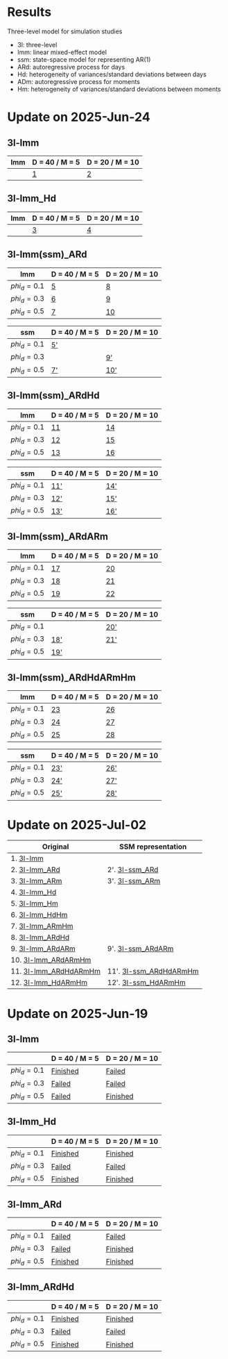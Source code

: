 # Results

Three-level model for simulation studies
- 3l: three-level
- lmm: linear mixed-effect model
- ssm: state-space model for representing AR(1)
- ARd: autoregressive process for days
- Hd: heterogeneity of variances/standard deviations between days
- ADm: autoregressive process for moments
- Hm: heterogeneity of variances/standard deviations between moments


# Update on 2025-Jun-24


## 3l-lmm

| lmm         |D = 40 / M = 5|D = 20 / M = 10|
|-------------|--------------|---------------|
|             |[1](https://xup6y3ul6.github.io/project2_simulation/results/sim_3l-lmm__N20D40M5_phi-d0_Seed20250624_result.html)|[2](https://xup6y3ul6.github.io/project2_simulation/results/sim_3l-lmm__N20D20M10_phi-d0_Seed20250624_result.html)|

## 3l-lmm_Hd
| lmm         |D = 40 / M = 5|D = 20 / M = 10|
|-------------|--------------|---------------|
|             |[3](https://xup6y3ul6.github.io/project2_simulation/results/sim_3l-lmm_Hd_N20D40M5_phi-d0_Seed20250624_result.html)|[4](https://xup6y3ul6.github.io/project2_simulation/results/sim_3l-lmm_Hd_N20D20M10_phi-d0_Seed20250624_result.html)|


## 3l-lmm(ssm)_ARd
| lmm         |D = 40 / M = 5|D = 20 / M = 10|
|-------------|--------------|---------------|
|$phi_d = 0.1$|[5](https://xup6y3ul6.github.io/project2_simulation/results/sim_3l-lmm_ARd_N20D40M5_phi-d0.1_Seed20250624_result.html)|[8](https://xup6y3ul6.github.io/project2_simulation/results/sim_3l-lmm_ARd_N20D20M10_phi-d0.1_Seed20250624_result.html)|
|$phi_d = 0.3$|[6](https://xup6y3ul6.github.io/project2_simulation/results/sim_3l-lmm_ARd_N20D40M5_phi-d0.3_Seed20250624_result.html)|[9](https://xup6y3ul6.github.io/project2_simulation/results/sim_3l-lmm_ARd_N20D20M10_phi-d0.3_Seed20250624_result.html)|
|$phi_d = 0.5$|[7](https://xup6y3ul6.github.io/project2_simulation/results/sim_3l-lmm_ARd_N20D40M5_phi-d0.5_Seed20250624_result.html)|[10](https://xup6y3ul6.github.io/project2_simulation/results/sim_3l-lmm_ARd_N20D20M10_phi-d0.5_Seed20250624_result.html)|

| ssm         |D = 40 / M = 5|D = 20 / M = 10|
|-------------|--------------|---------------|
|$phi_d = 0.1$|[5'](https://xup6y3ul6.github.io/project2_simulation/results/sim_3l-ssm_ARd_N20D40M5_phi-d0.1_Seed20250624_result.html)||
|$phi_d = 0.3$||[9'](https://xup6y3ul6.github.io/project2_simulation/results/sim_3l-ssm_ARd_N20D20M10_phi-d0.3_Seed20250624_result.html)|
|$phi_d = 0.5$|[7'](https://xup6y3ul6.github.io/project2_simulation/results/sim_3l-ssm_ARd_N20D40M5_phi-d0.5_Seed20250624_result.html)|[10'](https://xup6y3ul6.github.io/project2_simulation/results/sim_3l-ssm_ARd_N20D20M10_phi-d0.5_Seed20250624_result.html)|


## 3l-lmm(ssm)_ARdHd

| lmm         |D = 40 / M = 5|D = 20 / M = 10|
|-------------|--------------|---------------|
|$phi_d = 0.1$|[11](https://xup6y3ul6.github.io/project2_simulation/results/sim_3l-lmm_ARdHd_N20D40M5_phi-d0.1_Seed20250624_result.html)|[14](https://xup6y3ul6.github.io/project2_simulation/results/sim_3l-lmm_ARdHd_N20D20M10_phi-d0.1_Seed20250624_result.html)|
|$phi_d = 0.3$|[12](https://xup6y3ul6.github.io/project2_simulation/results/sim_3l-lmm_ARdHd_N20D40M5_phi-d0.3_Seed20250624_result.html)|[15](https://xup6y3ul6.github.io/project2_simulation/results/sim_3l-lmm_ARdHd_N20D20M10_phi-d0.3_Seed20250624_result.html)|
|$phi_d = 0.5$|[13](https://xup6y3ul6.github.io/project2_simulation/results/sim_3l-lmm_ARdHd_N20D40M5_phi-d0.5_Seed20250624_result.html)|[16](https://xup6y3ul6.github.io/project2_simulation/results/sim_3l-lmm_ARdHd_N20D20M10_phi-d0.5_Seed20250624_result.html)|

| ssm         |D = 40 / M = 5|D = 20 / M = 10|
|-------------|--------------|---------------|
|$phi_d = 0.1$|[11'](https://xup6y3ul6.github.io/project2_simulation/results/sim_3l-ssm_ARdHd_N20D40M5_phi-d0.1_Seed20250624_result.html)|[14'](https://xup6y3ul6.github.io/project2_simulation/results/sim_3l-ssm_ARdHd_N20D20M10_phi-d0.1_Seed20250624_result.html)|
|$phi_d = 0.3$|[12'](https://xup6y3ul6.github.io/project2_simulation/results/sim_3l-ssm_ARdHd_N20D40M5_phi-d0.3_Seed20250624_result.html)|[15'](https://xup6y3ul6.github.io/project2_simulation/results/sim_3l-ssm_ARdHd_N20D20M10_phi-d0.3_Seed20250624_result.html)|
|$phi_d = 0.5$|[13'](https://xup6y3ul6.github.io/project2_simulation/results/sim_3l-ssm_ARdHd_N20D40M5_phi-d0.5_Seed20250624_result.html)|[16'](https://xup6y3ul6.github.io/project2_simulation/results/sim_3l-ssm_ARdHd_N20D20M10_phi-d0.5_Seed20250624_result.html)|

## 3l-lmm(ssm)_ARdARm

| lmm         |D = 40 / M = 5|D = 20 / M = 10|
|-------------|--------------|---------------|
|$phi_d = 0.1$|[17](https://xup6y3ul6.github.io/project2_simulation/results/sim_3l-lmm_ARdARm_N20D40M5_phi-d0.1_Seed20250624_result.html)|[20](https://xup6y3ul6.github.io/project2_simulation/results/sim_3l-lmm_ARdARm_N20D20M10_phi-d0.1_Seed20250624_result.html)|
|$phi_d = 0.3$|[18](https://xup6y3ul6.github.io/project2_simulation/results/sim_3l-lmm_ARdARm_N20D40M5_phi-d0.3_Seed20250624_result.html)|[21](https://xup6y3ul6.github.io/project2_simulation/results/sim_3l-lmm_ARdARm_N20D20M10_phi-d0.3_Seed20250624_result.html)|
|$phi_d = 0.5$|[19](https://xup6y3ul6.github.io/project2_simulation/results/sim_3l-lmm_ARdARm_N20D40M5_phi-d0.5_Seed20250624_result.html)|[22](https://xup6y3ul6.github.io/project2_simulation/results/sim_3l-lmm_ARdARm_N20D20M10_phi-d0.5_Seed20250624_result.html)|

| ssm         |D = 40 / M = 5|D = 20 / M = 10|
|-------------|--------------|---------------|
|$phi_d = 0.1$||[20'](https://xup6y3ul6.github.io/project2_simulation/results/sim_3l-ssm_ARdARm_N20D20M10_phi-d0.1_Seed20250624_result.html)|
|$phi_d = 0.3$|[18'](https://xup6y3ul6.github.io/project2_simulation/results/sim_3l-ssm_ARdARm_N20D40M5_phi-d0.3_Seed20250624_result.html)|[21'](https://xup6y3ul6.github.io/project2_simulation/results/sim_3l-ssm_ARdARm_N20D20M10_phi-d0.3_Seed20250624_result.html)|
|$phi_d = 0.5$|[19'](https://xup6y3ul6.github.io/project2_simulation/results/sim_3l-ssm_ARdARm_N20D40M5_phi-d0.5_Seed20250624_result.html)||
## 3l-lmm(ssm)_ARdHdARmHm

| lmm         |D = 40 / M = 5|D = 20 / M = 10|
|-------------|--------------|---------------|
|$phi_d = 0.1$|[23](https://xup6y3ul6.github.io/project2_simulation/results/sim_3l-lmm_ARdHdARmHm_N20D40M5_phi-d0.1_Seed20250624_result.html)|[26](https://xup6y3ul6.github.io/project2_simulation/results/sim_3l-lmm_ARdHdARmHm_N20D20M10_phi-d0.1_Seed20250624_result.html)|
|$phi_d = 0.3$|[24](https://xup6y3ul6.github.io/project2_simulation/results/sim_3l-lmm_ARdHdARmHm_N20D40M5_phi-d0.3_Seed20250624_result.html)|[27](https://xup6y3ul6.github.io/project2_simulation/results/sim_3l-lmm_ARdHdARmHm_N20D20M10_phi-d0.3_Seed20250624_result.html)|
|$phi_d = 0.5$|[25](https://xup6y3ul6.github.io/project2_simulation/results/sim_3l-lmm_ARdHdARmHm_N20D40M5_phi-d0.5_Seed20250624_result.html)|[28](https://xup6y3ul6.github.io/project2_simulation/results/sim_3l-lmm_ARdHdARmHm_N20D20M10_phi-d0.5_Seed20250624_result.html)|

| ssm         |D = 40 / M = 5|D = 20 / M = 10|
|-------------|--------------|---------------|
|$phi_d = 0.1$|[23'](https://xup6y3ul6.github.io/project2_simulation/results/sim_3l-ssm_ARdHdARmHm_N20D40M5_phi-d0.1_Seed20250624_result.html)|[26'](https://xup6y3ul6.github.io/project2_simulation/results/sim_3l-ssm_ARdHdARmHm_N20D20M10_phi-d0.1_Seed20250624_result.html)|
|$phi_d = 0.3$|[24'](https://xup6y3ul6.github.io/project2_simulation/results/sim_3l-ssm_ARdHdARmHm_N20D40M5_phi-d0.3_Seed20250624_result.html)|[27'](https://xup6y3ul6.github.io/project2_simulation/results/sim_3l-ssm_ARdHdARmHm_N20D20M10_phi-d0.3_Seed20250624_result.html)|
|$phi_d = 0.5$|[25'](https://xup6y3ul6.github.io/project2_simulation/results/sim_3l-ssm_ARdHdARmHm_N20D40M5_phi-d0.5_Seed20250624_result.html)|[28'](https://xup6y3ul6.github.io/project2_simulation/results/sim_3l-ssm_ARdHdARmHm_N20D20M10_phi-d0.5_Seed20250624_result.html)|


# Update on 2025-Jul-02

| Original | SSM representation |
|----------|--------------------|
|1. [3l-lmm](https://xup6y3ul6.github.io/project2_simulation/results/sim_3l-lmm__N20D20M20Seed20250611_result.html) | |
|2. [3l-lmm_ARd](https://xup6y3ul6.github.io/project2_simulation/results/sim_3l-lmm_ARd_N20D20M20Seed20250611_result.html) | 2'. [3l-ssm_ARd](https://xup6y3ul6.github.io/project2_simulation/results/sim_3l-ssm_ARd_N20D20M20Seed20250611_result.html) | |
|3. [3l-lmm_ARm](https://xup6y3ul6.github.io/project2_simulation/results/sim_3l-lmm_ARm_N20D20M20Seed20250611_result.html) | 3'. [3l-ssm_ARm](https://xup6y3ul6.github.io/project2_simulation/results/sim_3l-ssm_ARm_N20D20M20Seed20250611_result.html) | |
|4. [3l-lmm_Hd](https://xup6y3ul6.github.io/project2_simulation/results/sim_3l-lmm_Hd_N20D20M20Seed20250611_result.html) | |
|5. [3l-lmm_Hm](https://xup6y3ul6.github.io/project2_simulation/results/sim_3l-lmm_Hm_N20D20M20Seed20250611_result.html) | |
|6. [3l-lmm_HdHm](https://xup6y3ul6.github.io/project2_simulation/results/sim_3l-lmm_HdHm_N20D20M20Seed20250611_result.html) | |
|7. [3l-lmm_ARmHm](https://xup6y3ul6.github.io/project2_simulation/results/sim_3l-lmm_ARmHm_N20D20M20Seed20250611_result.html) | |
|8. [3l-lmm_ARdHd](https://xup6y3ul6.github.io/project2_simulation/results/sim_3l-lmm_ARdHd_N20D20M20Seed20250611_result.html) | |
|9. [3l-lmm_ARdARm](https://xup6y3ul6.github.io/project2_simulation/results/sim_3l-lmm_ARdARm_N20D20M20Seed20250611_result.html) | 9'. [3l-ssm_ARdARm](https://xup6y3ul6.github.io/project2_simulation/results/sim_3l-ssm_ARdARm_N20D20M20Seed20250611_result.html) |
|10. [3l-lmm_ARdARmHm](https://xup6y3ul6.github.io/project2_simulation/results/sim_3l-lmm_ARdARmHm_N20D20M20Seed20250611_result.html) | |
|11. [3l-lmm_ARdHdARmHm](https://xup6y3ul6.github.io/project2_simulation/results/sim_3l-lmm_ARdHdARmHm_N20D20M20Seed20250611_result.html) | 11'. [3l-ssm_ARdHdARmHm](https://xup6y3ul6.github.io/project2_simulation/results/sim_3l-ssm_ARdHdARmHm_N20D20M20Seed20250611_result.html) |
|12. [3l-lmm_HdARmHm](https://xup6y3ul6.github.io/project2_simulation/results/sim_3l-lmm_HdARmHm_N20D20M20_phi-d0.5_Seed20250702_result.html) | 12'. [3l-ssm_HdARmHm](https://xup6y3ul6.github.io/project2_simulation/results/sim_3l-ssm_HdARmHm_N20D20M20_phi-d0.5_Seed20250702_result.html) |


# Update on 2025-Jun-19

## 3l-lmm
|             |D = 40 / M = 5|D = 20 / M = 10|
|-------------|--------------|---------------|
|$phi_d = 0.1$|[Finished](https://xup6y3ul6.github.io/project2_simulation/results/sim_3l-lmm__N20D40M5phi_d0.1Seed20250617_result.html)|[Failed]()|
|$phi_d = 0.3$|[Failed]()|[Failed]()|
|$phi_d = 0.5$|[Failed]()|[Finished](https://xup6y3ul6.github.io/project2_simulation/results/sim_3l-lmm__N20D20M10phi_d0.5Seed20250617_result.html)|

## 3l-lmm_Hd

|             |D = 40 / M = 5|D = 20 / M = 10|
|-------------|--------------|---------------|
|$phi_d = 0.1$|[Finished](https://xup6y3ul6.github.io/project2_simulation/results/sim_3l-lmm_Hd_N20D40M5phi_d0.1Seed20250617_result.html)|[Finished](https://xup6y3ul6.github.io/project2_simulation/results/sim_3l-lmm_Hd_N20D20M10phi_d0.1Seed20250617_result.html)|
|$phi_d = 0.3$|[Failed]()|[Failed]()|
|$phi_d = 0.5$|[Finished](https://xup6y3ul6.github.io/project2_simulation/results/sim_3l-lmm_Hd_N20D40M5phi_d0.1Seed20250617_result.html)|[Finished](https://xup6y3ul6.github.io/project2_simulation/results/sim_3l-lmm_Hd_N20D20M10phi_d0.5Seed20250617_result.html)|

## 3l-lmm_ARd

|             |D = 40 / M = 5|D = 20 / M = 10|
|-------------|--------------|---------------|
|$phi_d = 0.1$|[Failed]()|[Failed]()|
|$phi_d = 0.3$|[Failed]()|[Finished](https://xup6y3ul6.github.io/project2_simulation/results/sim_3l-lmm_ARd_N20D20M10phi_d0.3Seed20250617_result.html)|
|$phi_d = 0.5$|[Finished](https://xup6y3ul6.github.io/project2_simulation/results/sim_3l-lmm_ARd_N20D40M5phi_d0.5Seed20250617_result.html)|[Finished](https://xup6y3ul6.github.io/project2_simulation/results/sim_3l-lmm_ARd_N20D20M10phi_d0.5Seed20250617_result.html)|

## 3l-lmm_ARdHd

|             |D = 40 / M = 5|D = 20 / M = 10|
|-------------|--------------|---------------|
|$phi_d = 0.1$|[Finished](https://xup6y3ul6.github.io/project2_simulation/results/sim_3l-lmm_ARdHd_N20D40M5phi_d0.1Seed20250617_result)|[Finished](https://xup6y3ul6.github.io/project2_simulation/results/sim_3l-lmm_ARdHd_N20D20M10phi_d0.1Seed20250617_result.html)|
|$phi_d = 0.3$|[Failed]()|[Failed]()|
|$phi_d = 0.5$|[Finished](https://xup6y3ul6.github.io/project2_simulation/results/sim_3l-lmm_ARdHd_N20D40M5phi_d0.5Seed20250617_result)|[Finished](https://xup6y3ul6.github.io/project2_simulation/results/sim_3l-lmm_ARdHd_N20D20M10phi_d0.5Seed20250617_result.html)|
